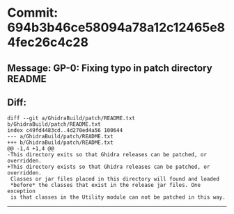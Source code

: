 # Commit: 694b3b46ce58094a78a12c12465e84fec26c4c28
## Message: GP-0: Fixing typo in patch directory README
## Diff:
```
diff --git a/GhidraBuild/patch/README.txt b/GhidraBuild/patch/README.txt
index c49fd4483cd..4d270ed4a56 100644
--- a/GhidraBuild/patch/README.txt
+++ b/GhidraBuild/patch/README.txt
@@ -1,4 +1,4 @@
-This directory exits so that Ghidra releases can be patched, or overridden. 
+This directory exists so that Ghidra releases can be patched, or overridden. 
 Classes or jar files placed in this directory will found and loaded 
 *before* the classes that exist in the release jar files. One exception 
 is that classes in the Utility module can not be patched in this way.
```
-----------------------------------
